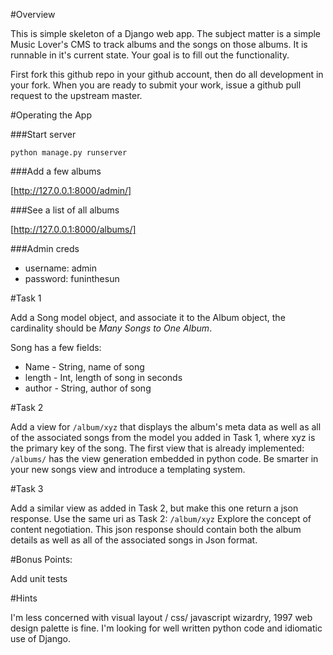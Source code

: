 #Overview

This is simple skeleton of a Django web app.  The subject matter is a simple Music Lover's CMS to track albums and
the songs on those albums.  It is runnable in it's current state. Your goal is to fill out the functionality.
  
First fork this github repo in your github account, then do all development in your fork.  When you are ready to submit
your work, issue a github pull request to the upstream master.

#Operating the App

###Start server

`python manage.py runserver`

###Add a few albums

[http://127.0.0.1:8000/admin/]

###See a list of all albums

[http://127.0.0.1:8000/albums/]

###Admin creds

* username: admin
* password: funinthesun

#Task 1

Add a Song model object, and associate it to the Album object, the cardinality should be *Many Songs to One Album*.

Song has a few fields:

* Name - String, name of song
* length - Int, length of song in seconds
* author - String, author of song

#Task 2

Add a view for `/album/xyz` that displays the album's meta data as well as all of the associated songs from the model
you added in Task 1, where xyz is the primary key of the song. The first view that is already implemented: `/albums/`
has the view generation embedded in python code.  Be smarter in your new songs view and introduce a templating system.

#Task 3

Add a similar view as added in Task 2, but make this one return a json response. Use the same uri as Task 2: `/album/xyz`
Explore the concept of content negotiation.   This json response should contain both the album details as well as all
of the associated songs in Json format.

#Bonus Points:

Add unit tests

#Hints

I'm less concerned with visual layout / css/ javascript wizardry, 1997 web design palette is fine.  I'm looking for well
written python code and idiomatic use of Django.